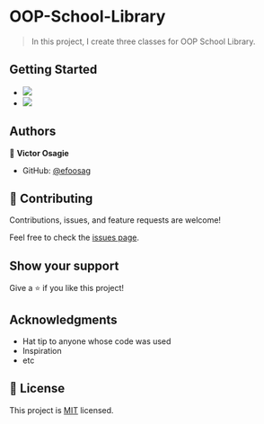 # OOP-School-Library

> In this project, I create three classes for OOP School Library.

## Getting Started

- ![](https://img.shields.io/badge/Github-blueviolet)
- ![](https://img.shields.io/badge/Ruby-red)

## Authors

👤 **Victor Osagie**

- GitHub: [@efoosag](https://github.com/efoosag)

## 🤝 Contributing

Contributions, issues, and feature requests are welcome!

Feel free to check the [issues page](../../issues/).

## Show your support

Give a ⭐️ if you like this project!

## Acknowledgments

- Hat tip to anyone whose code was used
- Inspiration
- etc

## 📝 License

This project is [MIT](./MIT.md) licensed.
